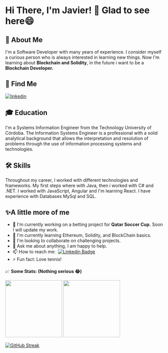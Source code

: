 # Hi There, I'm Javier! 👋 Glad to see here😄

## 🚀 About Me

I'm a Software Developer with many years of experience. I consider myself a curious person who is always interested in learning new things.
Now I'm learning about __Blockchain and Solidity__, in the future i want to be a __Blockchain Developer.__

## 🔗 Find Me
[![linkedin](https://img.shields.io/badge/linkedin-0A66C2?style=for-the-badge&logo=linkedin&logoColor=white)](https://www.linkedin.com/in/javier-matias-jimenez/) 

## 🎓 Education 

I'm a Systems Information Engineer from the Technology University of Córdoba. The Information Systems Engineer is a professional with a solid analytical background that allows the interpretation and resolution of problems through the use of information processing systems and technologies.

## 🛠 Skills

Throughout my career, I worked with different technologies and frameworks. My first steps where with Java, then i worked with C# and .NET. I worked with JavaScript, Angular and I'm learning React. I have experience with Databases MySql and SQL.

## ✨A little more of me

- 🔭 I'm currently working on a betting project for __Qatar Soccer Cup.__ Soon I will update my work.
- 🌱 I'm currently learning Ethereum, Solidity, and BlockChain basics.
- 👯 I'm looking to collaborate on challenging projects.
- 💬  Ask me about anything, I am happy to help.
- 📫 How to reach me:&nbsp; [![Linkedin Badge](https://img.shields.io/badge/-LinkedIn-0e76a8?style=flat-square&logo=Linkedin&logoColor=white)](https://linkedin.com/in/javier-matias-jimenez)
- ⚡ Fun fact: Love tennis!

📈 **Some Stats: (Nothing serious 😂)**

<p>
  <img height="180em" src="https://github-readme-stats.vercel.app/api?username=javiermatias&show_icons=true&hide_border=true&&count_private=true&include_all_commits=true" />
  <img height="180em" src="https://github-readme-stats.vercel.app/api/top-langs/?username=javiermatias&show_icons=true&hide_border=true&layout=compact&langs_count=8"/>
</p>

[![GitHub Streak](http://github-readme-streak-stats.herokuapp.com?user=javiermatias)](https://git.io/streak-stats)


<p align="left"><img src="https://komarev.com/ghpvc/?username=javiermatias&style=flat-square&color=blue" alt=""></p>

